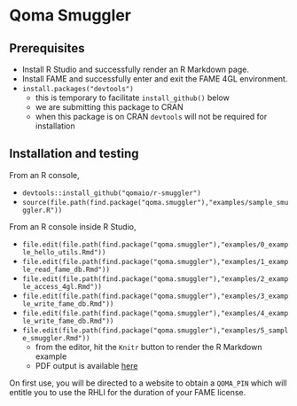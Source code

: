 # Qoma Smuggler

## Prerequisites

* Install R Studio and successfully render an R Markdown page.
* Install FAME and successfully enter and exit the FAME 4GL environment.
* `install.packages("devtools")`
    * this is temporary to facilitate `install_github()` below
    * we are submitting this package to CRAN
    * when this package is on CRAN `devtools` will not be required for installation
    
## Installation and testing

From an R console,

* `devtools::install_github("qomaio/r-smuggler")`
* `source(file.path(find.package("qoma.smuggler"),"examples/sample_smuggler.R"))`

From an R console inside R Studio,

* `file.edit(file.path(find.package("qoma.smuggler"),"examples/0_example_hello_utils.Rmd"))`
* `file.edit(file.path(find.package("qoma.smuggler"),"examples/1_example_read_fame_db.Rmd"))`
* `file.edit(file.path(find.package("qoma.smuggler"),"examples/2_example_access_4gl.Rmd"))`
* `file.edit(file.path(find.package("qoma.smuggler"),"examples/3_example_write_fame_db.Rmd"))`
* `file.edit(file.path(find.package("qoma.smuggler"),"examples/4_example_write_fame_db.Rmd"))`
* `file.edit(file.path(find.package("qoma.smuggler"),"examples/5_sample_smuggler.Rmd"))`
    * from the editor, hit the `Knitr` button to render the R Markdown example
    * PDF output is available [here](inst\examples)

On first use, you will be directed to a website to obtain a `QOMA_PIN` which will entitle you to use the RHLI for the duration of your FAME license.


